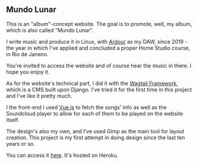 ## Mundo Lunar

This is an "album"-concept website. The goal is to promote, well, my album, which is also called "Mundo Lunar".

I write music and produce it in Linux, with [Ardour](https://ardour.org/) as my DAW, since 2019 - the year in which I've applied and concluded a proper Home Studio course, in Rio de Janeiro. 

You're invited to access the website and of course hear the music in there. I hope you enjoy it.

As for the website's technical part, I did it with the [Wagtail Framework](https://wagtail.org/), which is a CMS built upon Django. I've tried it for the first time in this project and I've like it pretty much.

I the front-end I used [Vue.js](https://vuejs.org/) to fetch the songs' info as well as the Soundcloud player to allow for each of them to be played on the website itself.

The design's also my own, and I've used Gimp as the main tool for layout creation. This project is my first attempt in doing design since the last ten years or so.

You can access it [here](https://www.mundolunar.art.br/). It's hosted on Heroku.


